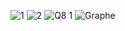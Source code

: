 ![1](https://github.com/Toppics/Directions-de-Peres/assets/110732997/8f579ba4-638a-4ebc-9111-4a110a95d5b7)
![2](https://github.com/Toppics/Directions-de-Peres/assets/110732997/0553746e-8000-4bfb-a03d-b93ee3a18eaf)
![Q8 1](https://github.com/Toppics/Directions-de-Peres/assets/110732997/fd265721-a41c-4c08-aa8e-8e4e2d55d1ff)
![Graphe](https://github.com/Toppics/Directions-de-Peres/assets/110732997/4187a8d6-f923-43a7-ab22-47fa505911a3)
